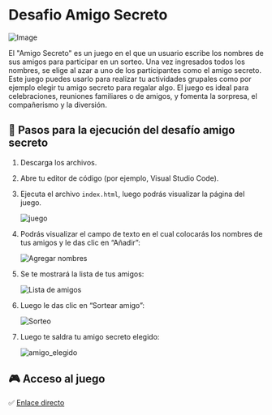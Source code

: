 # Desafio Amigo Secreto  
  ![Image](https://github.com/user-attachments/assets/9a1bfd04-15c0-4318-b840-47aa82d4b16c)
  
El "Amigo Secreto" es un juego en el que un usuario escribe los nombres de sus amigos para participar en un sorteo. Una vez ingresados todos los nombres, se elige al azar a uno de los participantes como el amigo secreto. Este juego puedes usarlo para realizar tu actividades grupales como por ejemplo elegir tu amigo secreto para regalar algo. El juego es ideal para celebraciones, reuniones familiares o de amigos, y fomenta la sorpresa, el compañerismo y la diversión.

## :page_facing_up: Pasos para la ejecución del desafío amigo secreto

1. Descarga los archivos.
2. Abre tu editor de código (por ejemplo, Visual Studio Code).
3. Ejecuta el archivo `index.html`, luego podrás visualizar la página del juego.

   ![juego](https://github.com/user-attachments/assets/8d215aab-e248-45d9-9e9f-c211dfdd2adb)
   
5. Podrás visualizar el campo de texto en el cual colocarás los nombres de tus amigos y le das clic en “Añadir”:

   ![Agregar nombres](https://github.com/user-attachments/assets/3db31121-a38b-4eb9-bfb2-139e6389461d)

6. Se te mostrará la lista de tus amigos:

   ![Lista de amigos](https://github.com/user-attachments/assets/580fd8e7-168f-4ec3-be68-cd0978032b6f)

7. Luego le das clic en “Sortear amigo”:

   ![Sorteo](https://github.com/user-attachments/assets/8b296987-f8e2-483b-8582-852e735385d6)

8. Luego te saldra tu amigo secreto elegido:

   ![amigo_elegido](https://github.com/user-attachments/assets/ebfc8a8d-400c-4d3a-b768-d27e82f30af5)  

## :video_game: Acceso al juego

:white_check_mark: [Enlace directo](https://lily-informatica.github.io/Desafio-Amigo-Secreto/)





